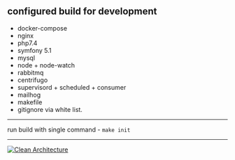configured build for development
---
+ docker-compose
+ nginx
+ php7.4
+ symfony 5.1
+ mysql
+ node + node-watch
+ rabbitmq
+ centrifugo
+ supervisord + scheduled + consumer
+ mailhog
+ makefile
+ gitignore via white list.
---

run build with single command - ```make init``` 

---

[![Clean Architecture](http://blog.cleancoder.com/uncle-bob/images/2012-08-13-the-clean-architecture/CleanArchitecture.jpg)](http://blog.cleancoder.com/uncle-bob/2012/08/13/the-clean-architecture.html)
